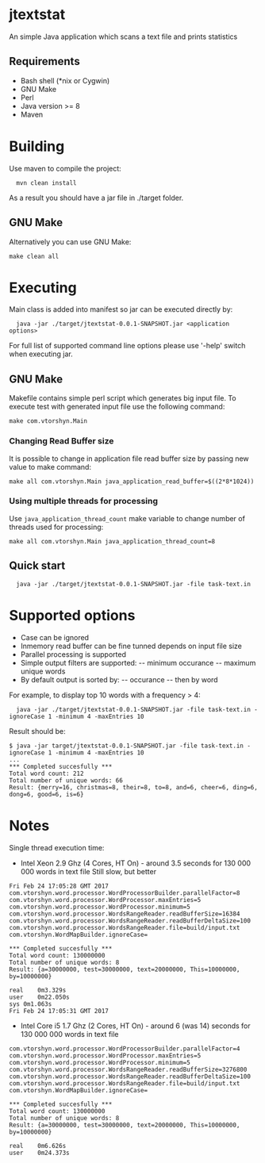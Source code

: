 # jtextstat
An simple Java application which scans a text file and prints statistics

## Requirements
- Bash shell (*nix or Cygwin)
- GNU Make
- Perl
- Java version >= 8
- Maven

# Building
Use maven to compile the project:
```
  mvn clean install
```
As a result you should have a jar file in ./target folder.

## GNU Make

Alternatively you can use GNU Make:

```
make clean all
```

# Executing
Main class is added into manifest so jar can be executed directly by:
```
  java -jar ./target/jtextstat-0.0.1-SNAPSHOT.jar <application options>
```
For full list of supported command line options please use '-help' switch when executing jar. 

## GNU Make

Makefile contains simple perl script which generates big input file. To execute test with generated input file use the following command:
```
make com.vtorshyn.Main
```

### Changing Read Buffer size 

It is possible to change in application file read buffer size by passing new value to make command:
```
make all com.vtorshyn.Main java_application_read_buffer=$((2*8*1024))
```

### Using multiple threads for processing

Use `java_application_thread_count` make variable to change number of threads used for processing:
```
make all com.vtorshyn.Main java_application_thread_count=8
```

## Quick start
```
  java -jar ./target/jtextstat-0.0.1-SNAPSHOT.jar -file task-text.in
```
# Supported options
- Case can be ignored 
- Inmemory read buffer can be fine tunned depends on input file size
- Parallel processing is supported
- Simple output filters are supported:
-- minimum occurance
-- maximum unique words
- By default output is sorted by:
-- occurance
-- then by word

For example, to display top 10 words with a frequency > 4:
```
  java -jar ./target/jtextstat-0.0.1-SNAPSHOT.jar -file task-text.in -ignoreCase 1 -minimum 4 -maxEntries 10
```
Result should be:
```
$ java -jar target/jtextstat-0.0.1-SNAPSHOT.jar -file task-text.in -ignoreCase 1 -minimum 4 -maxEntries 10
...
*** Completed succesfully ***
Total word count: 212
Total number of unique words: 66
Result: {merry=16, christmas=8, their=8, to=8, and=6, cheer=6, ding=6, dong=6, good=6, is=6}
```

# Notes
Single thread execution time:
- Intel Xeon 2.9 Ghz (4 Cores, HT On) - around 3.5 seconds for 130 000 000 words in text file
Still slow, but better
```
Fri Feb 24 17:05:28 GMT 2017
com.vtorshyn.word.processor.WordProcessorBuilder.parallelFactor=8
com.vtorshyn.word.processor.WordProcessor.maxEntries=5
com.vtorshyn.word.processor.WordProcessor.minimum=5
com.vtorshyn.word.processor.WordsRangeReader.readBufferSize=16384
com.vtorshyn.word.processor.WordsRangeReader.readBufferDeltaSize=100
com.vtorshyn.word.processor.WordsRangeReader.file=build/input.txt
com.vtorshyn.WordMapBuilder.ignoreCase=

*** Completed succesfully ***
Total word count: 130000000
Total number of unique words: 8
Result: {a=30000000, test=30000000, text=20000000, This=10000000, by=10000000}

real	0m3.329s
user	0m22.050s
sys	0m1.063s
Fri Feb 24 17:05:31 GMT 2017
```
- Intel Core i5 1.7 Ghz (2 Cores, HT On) - around 6 (was 14) seconds for 130 000 000 words in text file
```
com.vtorshyn.word.processor.WordProcessorBuilder.parallelFactor=4
com.vtorshyn.word.processor.WordProcessor.maxEntries=5
com.vtorshyn.word.processor.WordProcessor.minimum=5
com.vtorshyn.word.processor.WordsRangeReader.readBufferSize=3276800
com.vtorshyn.word.processor.WordsRangeReader.readBufferDeltaSize=100
com.vtorshyn.word.processor.WordsRangeReader.file=build/input.txt
com.vtorshyn.WordMapBuilder.ignoreCase=

*** Completed succesfully ***
Total word count: 130000000
Total number of unique words: 8
Result: {a=30000000, test=30000000, text=20000000, This=10000000, by=10000000}

real	0m6.626s
user	0m24.373s

```
